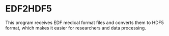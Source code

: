 # EDF2HDF5
This program receives EDF medical format files and converts them to HDF5 format, which makes it easier for researchers and data processing.
